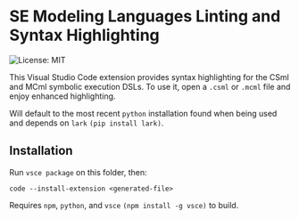 # SE Modeling Languages Linting and Syntax Highlighting

![License: MIT](https://img.shields.io/badge/License-MIT-yellow.svg)

This Visual Studio Code extension provides syntax highlighting for the CSml and MCml symbolic execution DSLs. To use it, open a `.csml` or `.mcml` file and enjoy enhanced highlighting.

Will default to the most recent `python` installation found when being used and depends on `lark` `(pip install lark)`.

## Installation

Run `vsce package` on this folder, then:
```
code --install-extension <generated-file>
```
Requires `npm`, `python`, and `vsce` `(npm install -g vsce)` to build. 

